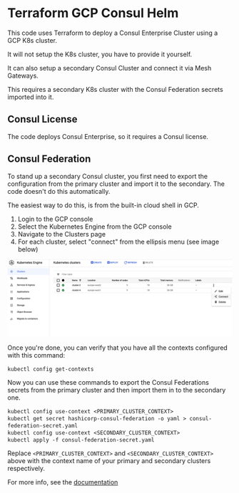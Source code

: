 # Terraform GCP Consul Helm

This code uses Terraform to deploy a Consul Enterprise Cluster using a GCP K8s cluster.

It will not setup the K8s cluster, you have to provide it yourself.

It can also setup a secondary Consul Cluster and connect it via Mesh Gateways.

This requires a secondary K8s cluster with the Consul Federation secrets imported into it.

## Consul License

The code deploys Consul Enterprise, so it requires a Consul license.

## Consul Federation

To stand up a secondary Consul cluster, you first need to export the configuration from the primary cluster and import it to the secondary. The code doesn't do this automatically.

The easiest way to do this, is from the built-in cloud shell in GCP. 

1. Login to the GCP console
2. Select the Kubernetes Engine from the GCP console
3. Navigate to the Clusters page
4. For each cluster, select "connect" from the ellipsis menu (see image below)

![](assets/gcp_cluster_connect.png)

Once you're done, you can verify that you have all the contexts configured with this command:

```shell
kubectl config get-contexts
```

Now you can use these commands to export the Consul Federations secrets from the primary cluster and then import them in to the secondary one.

```shell
kubectl config use-context <PRIMARY_CLUSTER_CONTEXT>
kubectl get secret hashicorp-consul-federation -o yaml > consul-federation-secret.yaml
kubectl config use-context <SECONDARY_CLUSTER_CONTEXT>
kubectl apply -f consul-federation-secret.yaml
```

Replace `<PRIMARY_CLUSTER_CONTEXT>` and `<SECONDARY_CLUSTER_CONTEXT>` above with the context name of your primary and secondary clusters respectively.

For more info, see the [documentation](https://www.consul.io/docs/k8s/installation/multi-cluster/kubernetes#federation-secret)
